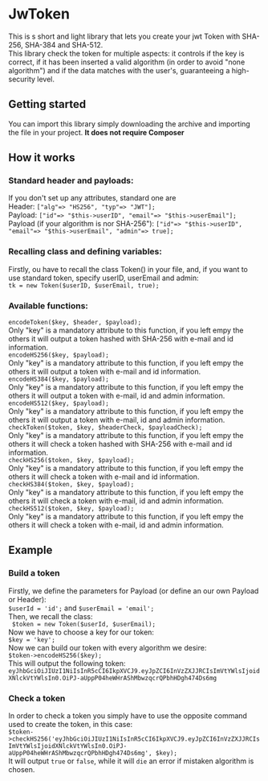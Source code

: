 # JwToken
This is s short and light library that lets you create your jwt Token with SHA-256, SHA-384 and SHA-512.  
This library check the token for multiple aspects: it controls if the key is correct, if it has been inserted a valid algorithm (in order to avoid "none algorithm") and if the data matches with the user's, guaranteeing a high-security level. 

Getting started
---------------
You can import this library simply downloading the archive and importing the file in your project. **It does not require Composer**

How it works
------------
### Standard header and payloads:  
If you don't set up any attributes, standard one are  
Header: ```["alg"=> "HS256", "typ"=> "JWT"];```  
Payload: ```["id"=> "$this->userID", "email"=> "$this->userEmail"];```  
Payload (if your algorithm is nor SHA-256"): ```["id"=> "$this->userID", "email"=> "$this->userEmail", "admin"=> true];```  

### Recalling class and defining variables:
Firstly, ou have to recall the class Token() in your file, and, if you want to use standard token, specify userID, userEmail and admin:  
```tk = new Token($userID, $userEmail, true);```  

### Available functions:
  ```encodeToken($key, $header, $payload);```   
Only "key" is a mandatory attribute to this function, if you left empy the others it will output a token hashed with SHA-256 with e-mail and id information.  
  ```encodeHS256($key, $payload);```  
Only "key" is a mandatory attribute to this function, if you left empy the others it will output a token with e-mail and id information.  
  ```encodeHS384($key, $payload);```  
Only "key" is a mandatory attribute to this function, if you left empy the others it will output a token with e-mail, id and admin information.  
  ```encodeHS512($key, $payload);```  
Only "key" is a mandatory attribute to this function, if you left empy the others it will output a token with e-mail, id and admin information.  
  ```checkToken($token, $key, $headerCheck, $payloadCheck);```  
Only "key" is a mandatory attribute to this function, if you left empy the others it will check a token hashed with SHA-256 with e-mail and id information.  
  ```checkHS256($token, $key, $payload);```  
Only "key" is a mandatory attribute to this function, if you left empy the others it will check a token with e-mail and id information.  
  ```checkHS384($token, $key, $payload);```  
Only "key" is a mandatory attribute to this function, if you left empy the others it will check a token with e-mail, id and admin information.  
  ```checkHS512($token, $key, $payload);```  
Only "key" is a mandatory attribute to this function, if you left empy the others it will check a token with e-mail, id and admin information.  

Example
-------
### Build a token  
Firstly, we define the parameters for Payload (or define an our own Payload or Header):  
```$userId = 'id';``` and ```$userEmail = 'email';```  
Then, we recall the class:  
``` $token = new Token($userId, $userEmail);```  
Now we have to choose a key for our token:  
```$key = 'key';```  
Now we can build our token with every algorithm we desire:  
```$token->encodeHS256($key);```  
This will output the following token:  
```eyJhbGciOiJIUzI1NiIsInR5cCI6IkpXVCJ9.eyJpZCI6InVzZXJJRCIsImVtYWlsIjoidXNlckVtYWlsIn0.OiPJ-aUppP04heWHrAShMbwzqcrQPbhHDgh474Ds6mg```  
### Check a token  
In order to check a token you simply have to use the opposite command used to create the token, in this case:  
```$token->checkHS256('eyJhbGciOiJIUzI1NiIsInR5cCI6IkpXVCJ9.eyJpZCI6InVzZXJJRCIsImVtYWlsIjoidXNlckVtYWlsIn0.OiPJ-aUppP04heWHrAShMbwzqcrQPbhHDgh474Ds6mg', $key);```  
It will output ```true``` or ```false```, while it will ```die``` an error if mistaken algorithm is chosen.
